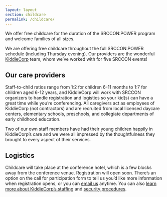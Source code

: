 ```yaml
---
layout: layout
section: childcare
permalink: /childcare/
---
```


<p class="big-lead">We offer free childcare for the duration of the SRCCON:POWER program and welcome families of all sizes.</p>

We are offering free childcare throughout the full SRCCON:POWER schedule (including Thursday evening). Our providers are the wonderful [KiddieCorp](https://www.kiddiecorp.com/) team, whom we&rsquo;ve worked with for five SRCCON events!

## Our care providers

Staff-to-child ratios range from 1:2 for children 6-11 months to 1:7 for children aged 6-12 years, and KiddieCorp will work with SRCCON organizers to handle registration and logistics so your kid(s) can have a great time while you&rsquo;re conferencing. All caregivers act as employees of KiddieCorp (not contractors) and are recruited from local licensed daycare centers, elementary schools, preschools, and collegiate departments of early childhood education.

Two of our own staff members have had their young children happily in KiddieCorp&rsquo;s care and we were all impressed by the thoughtfulness they brought to every aspect of their services.

## Logistics

Childcare will take place at the conference hotel, which is a few blocks away from the conference venue. Registration will open soon. There&rsquo;s an option on the call for participation form to tell us you&rsquo;d like more information when registration opens, or you can [email us](mailto:srccon@opennews.org) anytime. You can also [learn more about KiddieCorp&rsquo;s staffing](https://www.kiddiecorp.com/staffselect.html) and [security procedures](https://www.kiddiecorp.com/security.html).
